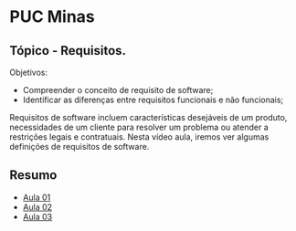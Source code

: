 # PUC Minas

## Tópico - Requisitos. 

Objetivos:
  - Compreender o conceito de requisito de software;
  - Identificar as diferenças entre requisitos funcionais e não funcionais;

Requisitos de software incluem características desejáveis de um produto, necessidades de um cliente para resolver um problema ou atender a restrições legais e contratuais. Nesta vídeo aula, iremos ver algumas definições de requisitos de software.

## Resumo
  - [Aula 01](aula-01/readme.md)
  - [Aula 02](aula-02/readme.md)
  - [Aula 03](aula-03/readme.md)